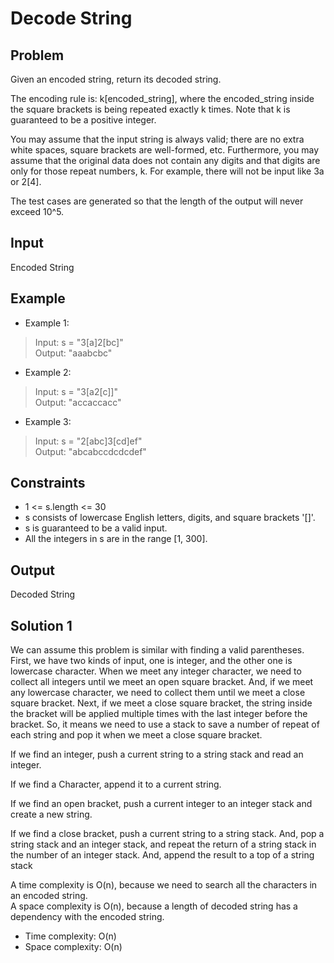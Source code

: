 # Decode String

## Problem

Given an encoded string, return its decoded string.

The encoding rule is: k[encoded_string], where the encoded_string inside the square brackets is being repeated exactly k times. Note that k is guaranteed to be a positive integer.

You may assume that the input string is always valid; there are no extra white spaces, square brackets are well-formed, etc. Furthermore, you may assume that the original data does not contain any digits and that digits are only for those repeat numbers, k. For example, there will not be input like 3a or 2[4].

The test cases are generated so that the length of the output will never exceed 10^5.

## Input

Encoded String

## Example

- Example 1:

>Input: s = "3[a]2[bc]"  
Output: "aaabcbc"

- Example 2:

>Input: s = "3[a2[c]]"  
Output: "accaccacc"

- Example 3:

>Input: s = "2[abc]3[cd]ef"  
Output: "abcabccdcdcdef"

## Constraints

- 1 <= s.length <= 30
- s consists of lowercase English letters, digits, and square brackets '[]'.
- s is guaranteed to be a valid input.
- All the integers in s are in the range [1, 300].

## Output

Decoded String

## Solution 1

We can assume this problem is similar with finding a valid parentheses.
First, we have two kinds of input, one is integer, and the other one is lowercase character.
When we meet any integer character, we need to collect all integers until we meet an open square bracket.
And, if we meet any lowercase character, we need to collect them until we meet a close square bracket.
Next, if we meet a close square bracket, the string inside the bracket will be applied multiple times with the last integer before the bracket.
So, it means we need to use a stack to save a number of repeat of each string and pop it when we meet a close square bracket.

If we find an integer, push a current string to a string stack and read an integer.

If we find a Character, append it to a current string.

If we find an open bracket, push a current integer to an integer stack and create a new string.

If we find a close bracket, push a current string to a string stack.
And, pop a string stack and an integer stack, and repeat the return of a string stack in the number of an integer stack.
And, append the result to a top of a string stack

A time complexity is O(n), because we need to search all the characters in an encoded string.  
A space complexity is O(n), because a length of decoded string has a dependency with the encoded string.

- Time complexity: O(n)
- Space complexity: O(n)
